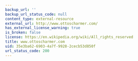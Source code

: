 ```yaml
---
backup_url: ''
backup_url_status_code: null
content_type: external-resource
external_url: http://www.ottoscharmer.com/
has_external_license_warning: true
is_broken: false
license: https://en.wikipedia.org/wiki/All_rights_reserved
title: www.ottoscharmer.com
uid: 35e3ba62-6903-4a7f-9928-2cecb53d850f
url_status_code: 200
---
```

